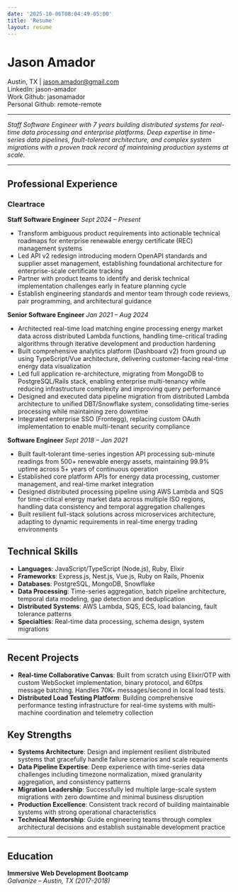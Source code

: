 ```yaml
---
date: '2025-10-06T08:04:49-05:00'
title: 'Resume'
layout: resume
---
```


# Jason Amador

Austin, TX | [jason.amador@gmail.com](mailto:jason.amador@gmail.com)   
LinkedIn: jason-amador  
Work Github: jasonamador    
Personal Github: remote-remote  

---

_Staff Software Engineer with 7 years building distributed systems for real-time data processing and enterprise platforms. Deep expertise in time-series data pipelines, fault-tolerant architecture, and complex system migrations with a proven track record of maintaining production systems at scale._  

---

## Professional Experience

### Cleartrace

**Staff Software Engineer** *Sept 2024 – Present*

- Transform ambiguous product requirements into actionable technical roadmaps for enterprise renewable energy certificate (REC) management systems  
- Led API v2 redesign introducing modern OpenAPI standards and supplier asset management, establishing foundational architecture for enterprise-scale certificate tracking  
- Partner with product teams to identify and derisk technical implementation challenges early in feature planning cycle  
- Establish engineering standards and mentor team through code reviews, pair programming, and architectural guidance

**Senior Software Engineer** *Jan 2021 – Aug 2024*

- Architected real-time load matching engine processing energy market data across distributed Lambda functions, handling time-critical trading algorithms through iterative development and production hardening  
- Built comprehensive analytics platform (Dashboard v2) from ground up using TypeScript/Vue architecture, delivering customer-facing real-time energy data visualization  
- Led full application re-architecture, migrating from MongoDB to PostgreSQL/Rails stack, enabling enterprise multi-tenancy while reducing infrastructure complexity and improving query performance  
- Designed and executed data pipeline migration from distributed Lambda architecture to unified DBT/Snowflake system, consolidating time-series processing while maintaining zero downtime  
- Integrated enterprise SSO (Frontegg), replacing custom OAuth implementation to enable multi-tenant security compliance

**Software Engineer** *Sept 2018 – Jan 2021*

- Built fault-tolerant time-series ingestion API processing sub-minute readings from 500+ renewable energy assets, maintaining 99.9% uptime across 5+ years of continuous operation  
- Established core platform APIs for energy data processing, customer management, and real-time market integration  
- Designed distributed processing pipeline using AWS Lambda and SQS for time-critical energy market data across multiple ISO regions, handling data consistency and temporal aggregation challenges  
- Built resilient full-stack solutions across microservices architecture, adapting to dynamic requirements in real-time energy trading environments

## Technical Skills

- **Languages**: JavaScript/TypeScript (Node.js), Ruby, Elixir  
- **Frameworks**: Express.js, Nest.js, Vue.js, Ruby on Rails, Phoenix  
- **Databases**: PostgreSQL, MongoDB, Snowflake  
- **Data Processing**: Time-series aggregation, batch pipeline architecture, temporal data modeling, gap detection and deduplication  
- **Distributed Systems**: AWS Lambda, SQS, ECS, load balancing, fault tolerance patterns  
- **Specialties**: Real-time data processing, schema design, system migrations

---

## Recent Projects

* **Real-time Collaborative Canvas**: Built from scratch using Elixir/OTP with custom WebSocket implementation, binary protocol, and 60fps message batching. Handles 70K+ messages/second in local load tests.  
* **Distributed Load Testing Platform**: Building comprehensive performance testing infrastructure for real-time systems with multi-machine coordination and telemetry collection

## Key Strengths

- **Systems Architecture**: Design and implement resilient distributed systems that gracefully handle failure scenarios and scale requirements  
- **Data Pipeline Expertise**: Deep experience with time-series data challenges including timezone normalization, mixed granularity aggregation, and consistency patterns  
- **Migration Leadership**: Successfully led multiple large-scale system migrations with zero downtime and minimal business disruption  
- **Production Excellence**: Consistent track record of building maintainable systems with strong operational characteristics  
- **Technical Mentorship**: Guide engineering teams through complex architectural decisions and establish sustainable development practice

---

## Education

**Immersive Web Development Bootcamp**  
*Galvanize – Austin, TX (2017-2018)*
